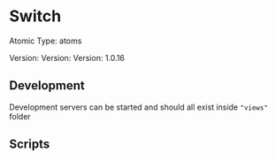 # Switch

Atomic Type: atoms

Version: Version: Version: 1.0.16


## Development

Development servers can be started and should all exist inside `"views"` folder

## Scripts

